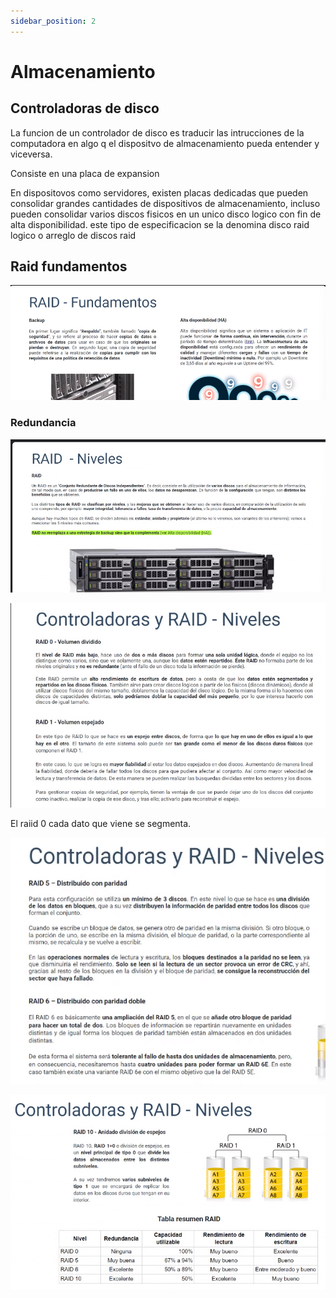 ```yaml
---
sidebar_position: 2
---
```


# Almacenamiento

## Controladoras de disco

La funcion de un controlador de disco es traducir las intrucciones de la computadora en algo q el dispositvo de almacenamiento pueda entender y viceversa.

Consiste en una placa de expansion

En dispositovos como servidores, existen placas dedicadas que pueden consolidar grandes cantidades de dispositivos de almacenamiento, incluso pueden consolidar varios discos fisicos en un unico disco logico con fin de alta disponibilidad. este tipo de especificacion se la denomina disco raid logico o arreglo de discos raid

## Raid fundamentos

![Alt text](image-4.png)

### Redundancia

![Alt text](image-5.png)

![Alt text](image-6.png)

El raiid 0 cada dato que viene se segmenta.

![Alt text](image-7.png)

![Alt text](image-8.png)
